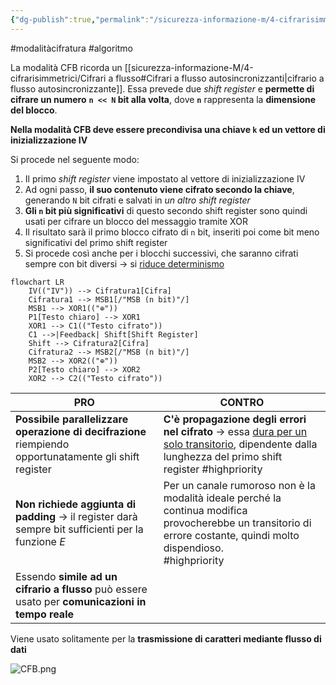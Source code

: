 ```yaml
---
{"dg-publish":true,"permalink":"/sicurezza-informazione-m/4-cifrarisimmetrici/cfb-cipher-feedback/"}
---
```


#modalitàcifratura #algoritmo 

La modalità CFB ricorda un [[sicurezza-informazione-M/4-cifrarisimmetrici/Cifrari a flusso#Cifrari a flusso autosincronizzanti\|cifrario a flusso autosincronizzante]]. Essa prevede due *shift register* e **permette di cifrare un numero** **`n << N` bit alla volta**, dove **`n`** rappresenta la **dimensione del blocco**. 

**Nella modalità CFB deve essere precondivisa una chiave `k` ed un vettore di inizializzazione IV**

Si procede nel seguente modo:
1. Il primo *shift register* viene impostato al vettore di inizializzazione IV
2. Ad ogni passo, **il suo contenuto viene cifrato secondo la chiave**, generando `N` bit cifrati e salvati in *un altro shift register*
3. **Gli `n` bit più significativi** di questo secondo shift register sono quindi usati per cifrare un blocco del messaggio tramite XOR
4. Il risultato sarà il primo blocco cifrato di `n` bit, inseriti poi come bit meno significativi del primo shift register
5. Si procede così anche per i blocchi successivi, che saranno cifrati sempre con bit diversi -> si <u>riduce determinismo</u> 

```mermaid
flowchart LR
    IV(("IV")) --> Cifratura1[Cifra]
    Cifratura1 --> MSB1[/"MSB (n bit)"/]
    MSB1 --> XOR1(("⊕"))
    P1[Testo chiaro] --> XOR1
    XOR1 --> C1(("Testo cifrato"))
    C1 -->|Feedback| Shift[Shift Register]
    Shift --> Cifratura2[Cifra]
    Cifratura2 --> MSB2[/"MSB (n bit)"/]
    MSB2 --> XOR2(("⊕"))
    P2[Testo chiaro] --> XOR2
    XOR2 --> C2(("Testo cifrato"))
```

| **PRO**                                                                                                | **CONTRO**                                                                                                                                                               |
| ------------------------------------------------------------------------------------------------------ | ------------------------------------------------------------------------------------------------------------------------------------------------------------------------ |
| **Possibile parallelizzare operazione di decifrazione** riempiendo opportunatamente gli shift register | **C'è propagazione degli errori nel cifrato** -> essa <u>dura per un solo transitorio</u>, dipendente dalla lunghezza del primo shift register #highpriority             |
| **Non richiede aggiunta di padding** -> il register darà sempre bit sufficienti per la funzione $E$    | Per un canale rumoroso non è la modalità ideale perché la continua modifica provocherebbe un transitorio di errore costante, quindi molto dispendioso.<br>#highpriority  |
| Essendo **simile ad un cifrario a flusso** può essere usato per **comunicazioni in tempo reale**       |                                                                                                                                                                          |
Viene usato solitamente per la **trasmissione di caratteri mediante flusso di dati**

![CFB.png](/img/user/sicurezza-informazione-M/immagini/CFB.png)